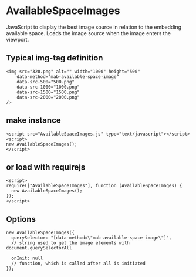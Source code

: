 # AvailableSpaceImages
JavaScript to display the best image source in relation to the embedding available space.
Loads the image source when the image enters the viewport.

## Typical img-tag definition

```
<img src="320.png" alt="" width="1000" height="500"
	data-method="mab-available-space-image"
	data-src-500="500.png"
	data-src-1000="1000.png"
	data-src-1500="1500.png"
	data-src-2000="2000.png"
/>
```

## make instance

```
<script src="AvailableSpaceImages.js" type="text/javascript"></script>
<script>
new AvailableSpaceImages();
</script>
```

## or load with requirejs

```
<script>
require(["AvailableSpaceImages"], function (AvailableSpaceImages) {
  new AvailableSpaceImages();
});
</script>
```

## Options

```
new AvailableSpaceImages({
  querySelector: "[data-method=\"mab-available-space-image\"]",
  // string used to get the image elements with document.querySelectorAll
  
  onInit: null
  // function, which is called after all is initiated
});
```
